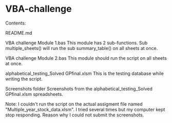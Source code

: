# VBA-challenge

Contents:

README.md

VBA challenge Module 1.bas
This module has 2 sub-functions. Sub multiple_sheets() will run the sub summary_table() on all sheets at once.
  
VBA challenge Module 2.bas
This module should run the script on all sheets at once. 
  
alphabetical_testing_Solved GPfinal.xlsm
This is the testing database while writing the script. 
  
Screenshots folder
Screenshots from the alphabetical_testing_Solved GPfinal.xlsm spreadsheets. 
  
  
Note: I couldn't run the script on the actual assigment file named "Multiple_year_stock_data.xlsm". I tried several times but my computer kept stop responding. Reason why I could not submit the screenshots.   
  
  
